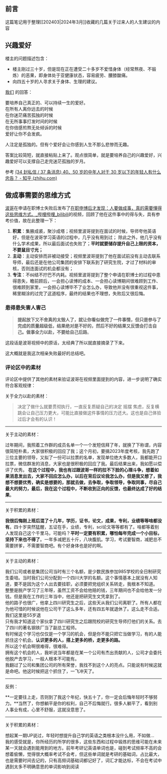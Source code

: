 ## 前言

这篇笔记用于整理[[202403|2024年3月]]收藏的几篇关于过来人的人生建议的内容

## 兴趣爱好

楼主的问题描述包含：

- 楼主刚过三十岁，但是现在正在遭受二十多岁不爱惜身体（经常熬夜、不锻炼）的恶果，即身体处于亚健康状态，容易疲劳、腰膝酸痛。
- 向四五十岁的人寻求关于身体、生理的建议。

[我们](https://www.zhihu.com/people/wo-men-98-49) 的回答：

> 
 要培养自己真正的、可以持续一生的爱好。  
在所有人离你远去的时候  
在你迷茫痛苦孤独的时候  
在无所事事打发时间的时候  
在你倍感煎熬无处倾诉的时候  
爱好让你不会发疯。
>
人注定是孤独的。但有个爱好会让你感到人生不那么悲惨而无趣。

答案比较简短，就直接粘贴上来了。观点很简单，就是要培养自己的兴趣爱好，兴趣爱好可以支撑自己走完迷茫孤独的岁月。

参考 [(34 封私信 / 37 条消息) 40、50 岁的中年人对于 30 岁以下的年轻人有什么忠告？ - 知乎 (zhihu.com)](https://www.zhihu.com/question/23422821/answer/150133485)

## 做成事需要的思维方式

[波哥](https://space.bilibili.com/434725018)在申请在职博士失败后发布了[在职申博后才发现：人要做成事，真的需要懂得这些思维方式。_哔哩哔哩_bilibili](https://www.bilibili.com/video/BV1nu4m1u7RS/?spm_id_from=333.1007.tianma.1-2-2.click&vd_source=081641abeed94aff322f0473e2c1773d)的视频，回顾了他在这件事中的得与失，具有参考价值，故在此整理一下：

1. **积累**：集腋成裘，聚沙成塔；视频里波哥提到在面试的时候，导师夸他英语好，但是在波哥学习英语的过程中，几乎没有用到过； 除此之外，他几乎没有什么学术成果，所以最后面试也失败了；**平时就要储存提升自己上限的资本，不要鼠目寸光；**
2. **主动**：主动安排而非被动接受；视频里波哥提到了他在面试前没有主动去联系导师，最后还是在他公司集团的安排下联系到了研究生院，才过了材料的审核，否则连面试的机会都没有；
3. **专注**：不纠结不拧巴不内耗。视频里波哥提到了整个申请在职博士的过程中患得患失，瞻前顾后，一会担心读博的成本、一会担心读博期间很难顾到工作、很难顾到家里，一会担心读博毕不了业怎么办，导致他并没有很重视这件事，稀里糊涂的过完了这道程序，最终的结果也不理想，失败后又很后悔。

### 患得患失害人害己

> **提起放下又不舍真的太毁人了，就让你看似做完了一件事情，但只是参与了完成的质量超级低，结果绝对是不好的，然后不好的结果又反馈会打击自己。做事全力以赴，不要给自己后路**。

这段话是波哥视频中的原话，太经典了所以就直接摘录了下来。

这大概就是我这次相亲失败最好的总结吧。

### 评论区中的素材

评论区中提供了其他的素材来验证波哥在视频里面提到的内容，进一步说明了确实符合客观规律：

关于全力以赴的素材：

> 决定了做什么就要贯彻执行，一直反复质疑自己的决定 摇摆 焦虑，反复横跳会让自己压力更大，可能比直接做这件事情的压力还大。这也是自己体验过后才会有的认识！

---

关于主动的素材：

>
过年期间，我照着工作群的成员名单一个一个发短信拜了年，就换了下称谓，内容很简短朴素，大家很积极的回应了我；这个月初，要搞2023年度考核，我先跑了三位主要的领导，又拟了一份可以拉票的名单，发现单位绝大多数人，我都能开口拉票，微信群发的消息，大家也是很积极的回应了我。最后结果出来，我如愿以偿评了优秀。
**在这个过程中，我也有过跟波哥一样的拉不下脸的心理斗争，想着如果消息发出去，大家不回应怎么办，以后在背后议论我怎么办，但是我又想了，我想不想要优秀，确实是想要的，那就去做，去争取，争取领导，争取同事，尽自己最大的努力，最后，我在这个过程中，不断收到正向的反馈，也最终达成了好的结果**。

---

关于积累的素材：

>
**我很后悔刚上班后混了十几年，学历，证书，论文，成果，专利，业绩等等啥都没有**。四十岁突然猛醒，五证在手，业绩，专利，sci论文等等都有了。啥都等着别人发现自己这个千里马，可能吗？**平时一定要有积累，哪怕每年完成一个小目标，坚持下来也不得了**。一年多减肥五十斤，八块腹肌。学习，考试要智商，减肥总不需要拼爹，不需要智商吧。有个好身体也是好的啊。

---

关于主动的素材：

>
我们公司或者是集团公司当时有三个名额，是少数民族参加985学校的全日制研究生委培。当时我们公司分配到一个四川大学的名额。这个事情基本上就没有人知道，要不是因为这个人出去要挂职，必须要把党组织关系转走，我根本不知道。  
整整是脱产学习了三年呀，虽然工资不会给他赔的钱，三年期间也不会给他发一分钱。但是我在工作的三年当中，他还是把研究生文凭拿到了。  
他的路子也很广，他拿上四川研究生之后，这些天从我们公司离职了。所有人都在为他可惜的时候说他在公司干了这么多年，还有四五年就退休了。这么走不合适。我们这里是55岁退  
只有我才知道这个家伙拿了四川研究生之后跟院校的研究生导师打他们的关系。去了四川的著名钢铁厂当了副总工程师。  
有时候这个学习也仅仅是一个学习的机会，但是你不能只把它当做学习，有的人能抓住这个机会。**认识更多的人，搭上更多的桥，走更多的路。**  
所以这个机会啊很难得，很难得。  
拥有这个机会的人，我听说当年都是在某一个公司有杰出贡献的人，公司才会委托他脱产去学习，一般人根本不可能有。  
我翻过了公司和集团公司的所有荣誉，我找不到这个人的亮点。只能说有时候这就是命吧。他这时候把这个抓住了，一飞冲天了。

---

反例：

>
**一定要往上走，否则到了我这个年纪，快五十了，你一定会后悔年轻时不够努力。**当然了，你想躺平是你的权利，自己不后悔就行。很多人躺平了，看到别人事业有成，心里不舒服，这就没意思了。

---

关于积累的素材：

>
想起某一期UP说过，年轻时想提升自己学的英语之类根本没什么用，不如做...  
我的感受就是，你所经历的所学的很多，这些东西和过程中锻炼的思维可能在未来某一天就会遇到能用到的地方。前年考研记英语单词也是，碰到考试频率不高的会想着偷懒，觉得很大概率考试不会考，但这些单词就是考研的基础词，占比最大，也是需要时间去记的，只有高频词基础词都记好了，词汇才能达标，不会在考试中遇到太多不明确意思的单词影响到阅读